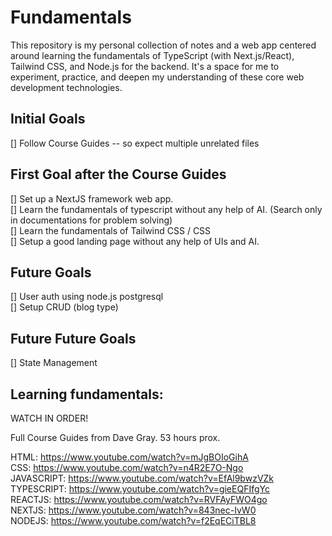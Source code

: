 # Fundamentals
This repository is my personal collection of notes and a web app centered around learning the fundamentals of TypeScript (with Next.js/React), Tailwind CSS, and Node.js for the backend. It's a space for me to experiment, practice, and deepen my understanding of these core web development technologies.


## Initial Goals
[] Follow Course Guides -- so expect multiple unrelated files  

## First Goal after the Course Guides  
[] Set up a NextJS framework web app.  
[] Learn the fundamentals of typescript without any help of AI. (Search only in documentations for problem solving)  
[] Learn the fundamentals of Tailwind CSS / CSS   
[] Setup a good landing page without any help of UIs and AI.  

## Future Goals
[] User auth using node.js postgresql  
[] Setup CRUD (blog type)  

## Future Future Goals
[] State Management

## Learning fundamentals:

WATCH IN ORDER! 

Full Course Guides from Dave Gray. 53 hours prox.

HTML: https://www.youtube.com/watch?v=mJgBOIoGihA  
CSS: https://www.youtube.com/watch?v=n4R2E7O-Ngo  
JAVASCRIPT: https://www.youtube.com/watch?v=EfAl9bwzVZk    
TYPESCRIPT: https://www.youtube.com/watch?v=gieEQFIfgYc  
REACTJS: https://www.youtube.com/watch?v=RVFAyFWO4go  
NEXTJS: https://www.youtube.com/watch?v=843nec-IvW0  
NODEJS: https://www.youtube.com/watch?v=f2EqECiTBL8  
